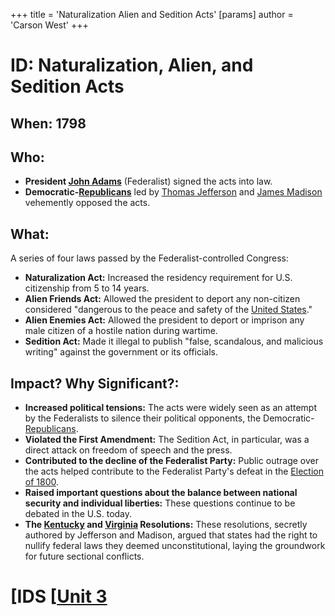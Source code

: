 +++
 title = 'Naturalization Alien and Sedition Acts'
[params]
	author = 'Carson West'
+++
# ID: Naturalization, Alien, and Sedition Acts 
## When: 1798
## Who: 
* **President [John Adams](./../john-adams/)** (Federalist) signed the acts into law.
* **Democratic-[Republicans](./../republicans/)** led by [Thomas Jefferson](./../thomas-jefferson/) and [James Madison](./../james-madison/) vehemently opposed the acts. 
## What:
A series of four laws passed by the Federalist-controlled Congress:
* **Naturalization Act:** Increased the residency requirement for U.S. citizenship from 5 to 14 years. 
* **Alien Friends Act:** Allowed the president to deport any non-citizen considered "dangerous to the peace and safety of the [United States](./../united-states/)."
* **Alien Enemies Act:** Allowed the president to deport or imprison any male citizen of a hostile nation during wartime.
* **Sedition Act:** Made it illegal to publish "false, scandalous, and malicious writing" against the government or its officials. 
## Impact? Why Significant?:
* **Increased political tensions:** The acts were widely seen as an attempt by the Federalists to silence their political opponents, the Democratic-[Republicans](./../republicans/).
* **Violated the First Amendment:** The Sedition Act, in particular, was a direct attack on freedom of speech and the press. 
* **Contributed to the decline of the Federalist Party:** Public outrage over the acts helped contribute to the Federalist Party's defeat in the [Election of 1800](./../election-of-1800/).
* **Raised important questions about the balance between national security and individual liberties:**  These questions continue to be debated in the U.S. today.
* **The [Kentucky](./../kentucky/) and [Virginia](./../virginia/) Resolutions:**  These resolutions, secretly authored by Jefferson and Madison, argued that states had the right to nullify federal laws they deemed unconstitutional, laying the groundwork for future sectional conflicts. 

# [IDS [[Unit 3](./../ids-[[unit-3/)